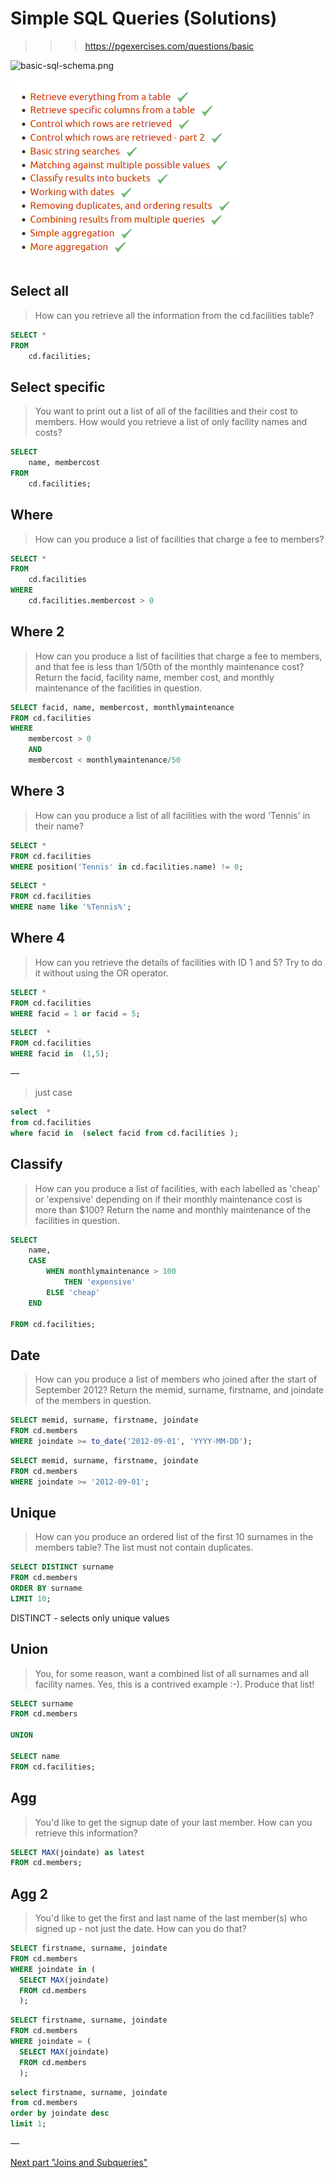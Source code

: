 # Simple SQL Queries (Solutions)

>>> https://pgexercises.com/questions/basic

![basic-sql-schema.png](..\..\img\basic-sql-schema.png)

![basic-sql.png](../../img/basic-sql.png)


## Select all

> How can you retrieve all the information from the cd.facilities table?

```sql
SELECT *
FROM 
    cd.facilities;
```




##  Select specific

> You want to print out a list of all of the facilities and their cost to members. How would you retrieve a list of only facility names and costs?

```sql
SELECT 
    name, membercost
FROM 
    cd.facilities;
```



## Where

> How can you produce a list of facilities that charge a fee to members?

```sql
SELECT *
FROM 
    cd.facilities
WHERE 
    cd.facilities.membercost > 0
```



## Where 2

> How can you produce a list of facilities that charge a fee to members, and that fee is less than 1/50th of the monthly maintenance cost? Return the facid, facility name, member cost, and monthly maintenance of the facilities in question.

```sql
SELECT facid, name, membercost, monthlymaintenance
FROM cd.facilities
WHERE
    membercost > 0
    AND
    membercost < monthlymaintenance/50
```



## Where 3

> How can you produce a list of all facilities with the word 'Tennis' in their name?

```sql
SELECT *
FROM cd.facilities 
WHERE position('Tennis' in cd.facilities.name) != 0;
```

```sql
SELECT *
FROM cd.facilities 
WHERE name like '%Tennis%';
```




## Where 4

> How can you retrieve the details of facilities with ID 1 and 5? Try to do it without using the OR operator.

```sql
SELECT *
FROM cd.facilities
WHERE facid = 1 or facid = 5;
```

```sql
SELECT  *
FROM cd.facilities
WHERE facid in  (1,5);
```

—

> just case 
```sql
select  *
from cd.facilities
where facid in  (select facid from cd.facilities );
```


## Classify

> How can you produce a list of facilities, with each labelled as 'cheap' or 'expensive' depending on if their monthly maintenance cost is more than $100? Return the name and monthly maintenance of the facilities in question.

```sql
SELECT 
	name,
	CASE 
		WHEN monthlymaintenance > 100
			THEN 'expensive'
		ELSE 'cheap'
	END
    
FROM cd.facilities;
```

## Date

> How can you produce a list of members who joined after the start of September 2012? Return the memid, surname, firstname, and joindate of the members in question.

```sql
SELECT memid, surname, firstname, joindate
FROM cd.members
WHERE joindate >= to_date('2012-09-01', 'YYYY-MM-DD');
```

```sql
SELECT memid, surname, firstname, joindate
FROM cd.members
WHERE joindate >= '2012-09-01';
```



## Unique

> How can you produce an ordered list of the first 10 surnames in the members table? The list must not contain duplicates.

```sql
SELECT DISTINCT surname
FROM cd.members
ORDER BY surname
LIMIT 10;
```

DISTINCT - selects only unique values




## Union

> You, for some reason, want a combined list of all surnames and all facility names. Yes, this is a contrived example :-). Produce that list!

```sql
SELECT surname
FROM cd.members

UNION

SELECT name
FROM cd.facilities;
```



## Agg

> You'd like to get the signup date of your last member. How can you retrieve this information?

```sql
SELECT MAX(joindate) as latest
FROM cd.members;
```



## Agg 2

> You'd like to get the first and last name of the last member(s) who signed up - not just the date. How can you do that?

```sql
SELECT firstname, surname, joindate
FROM cd.members
WHERE joindate in (
  SELECT MAX(joindate)
  FROM cd.members
  );
```

```sql
SELECT firstname, surname, joindate
FROM cd.members
WHERE joindate = (
  SELECT MAX(joindate)
  FROM cd.members
  );
```

```sql
select firstname, surname, joindate
from cd.members
order by joindate desc
limit 1;
```



—

[Next part "Joins and Subqueries"](./joins-and-subqueries.md)
